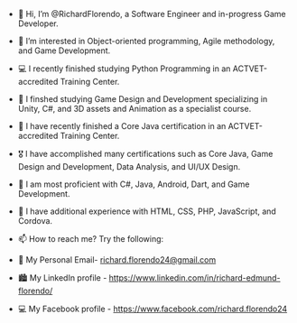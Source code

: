 - 👋 Hi, I’m @RichardFlorendo, a Software Engineer and in-progress Game Developer.
- 👀 I’m interested in Object-oriented programming, Agile methodology, and Game Development.
  
- 💻 I recently finished studying Python Programming in an ACTVET-accredited Training Center.
- 🌱 I finshed studying Game Design and Development specializing in Unity, C#, and 3D assets and Animation as a specialist course.
- 🎉 I have recently finished a Core Java certification in an ACTVET-accredited Training Center.
- 🎖️ I have accomplished many certifications such as Core Java, Game Design and Development, Data Analysis, and UI/UX Design.
- 💼 I am most proficient with C#, Java, Android, Dart, and Game Development.
- 📖 I have additional experience with HTML, CSS, PHP, JavaScript, and Cordova.
  
- 📫 How to reach me? Try the following:
- 📧 My Personal Email- richard.florendo24@gmail.com
- 🏙 My LinkedIn profile - https://www.linkedin.com/in/richard-edmund-florendo/
- 💻 My Facebook profile - https://www.facebook.com/richard.florendo24

<!---
RichardFlorendo/RichardFlorendo is a ✨ special ✨ repository because its `README.md` (this file) appears on your GitHub profile.
You can click the Preview link to take a look at your changes.
--->

